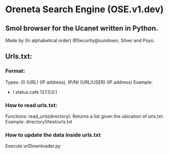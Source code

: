 # Oreneta Search Engine (OSE.v1.dev)
## Smol browser for the Ucanet written in Python.

Made by (In alphabetical order) @Security@sundown, Silver and Poyo.


## Urls.txt:
### Format:
Types: 
    (I) (URL) (IP address),
    (P/N) (URL/USER) (IP address)
Example:
*   I status.cafe 127.0.0.1
### How to read urls.txt:
Functions:
    read_urls(directory): Returns a list given the ubication of urls.txt. 
        Example: directory1/test/urls.txt
### How to update the data inside urls.txt
Execute urlDownloader.py